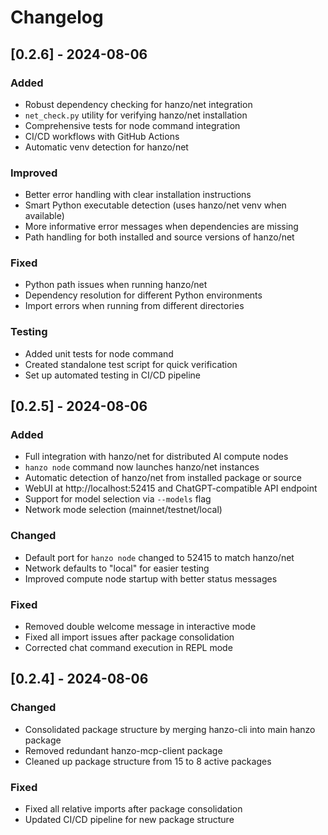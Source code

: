 # Changelog

## [0.2.6] - 2024-08-06

### Added
- Robust dependency checking for hanzo/net integration
- `net_check.py` utility for verifying hanzo/net installation
- Comprehensive tests for node command integration
- CI/CD workflows with GitHub Actions
- Automatic venv detection for hanzo/net

### Improved
- Better error handling with clear installation instructions
- Smart Python executable detection (uses hanzo/net venv when available)
- More informative error messages when dependencies are missing
- Path handling for both installed and source versions of hanzo/net

### Fixed
- Python path issues when running hanzo/net
- Dependency resolution for different Python environments
- Import errors when running from different directories

### Testing
- Added unit tests for node command
- Created standalone test script for quick verification
- Set up automated testing in CI/CD pipeline

## [0.2.5] - 2024-08-06

### Added
- Full integration with hanzo/net for distributed AI compute nodes
- `hanzo node` command now launches hanzo/net instances
- Automatic detection of hanzo/net from installed package or source
- WebUI at http://localhost:52415 and ChatGPT-compatible API endpoint
- Support for model selection via `--models` flag
- Network mode selection (mainnet/testnet/local)

### Changed
- Default port for `hanzo node` changed to 52415 to match hanzo/net
- Network defaults to "local" for easier testing
- Improved compute node startup with better status messages

### Fixed
- Removed double welcome message in interactive mode
- Fixed all import issues after package consolidation
- Corrected chat command execution in REPL mode

## [0.2.4] - 2024-08-06

### Changed
- Consolidated package structure by merging hanzo-cli into main hanzo package
- Removed redundant hanzo-mcp-client package
- Cleaned up package structure from 15 to 8 active packages

### Fixed
- Fixed all relative imports after package consolidation
- Updated CI/CD pipeline for new package structure